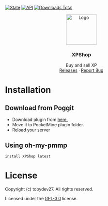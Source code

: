 [![State](https://poggit.pmmp.io/shield.state/XPShop)](https://poggit.pmmp.io/p/XPShop)
[![API](https://poggit.pmmp.io/shield.api/XPShop)](https://poggit.pmmp.io/p/XPShop)
[![Downloads Total](https://poggit.pmmp.io/shield.dl.total/XPShop)](https://poggit.pmmp.io/p/XPShop)

<div align="center">
  <a href="https://github.com/thebigcrafter/XPShop">
    <img src="https://raw.githubusercontent.com/thebigcrafter/XPShop/main/icon.png" alt="Logo" width="100" height="100">
  </a>

<h3 align="center">XPShop</h3>

  <p align="center">
    Buy and sell XP
    <br />
    <a href="https://github.com/thebigcrafter/XPShop/releases">Releases</a>
    ·
    <a href="https://github.com/thebigcrafter/XPShop/issues">Report Bug</a>
  </p>
</div>

# Installation
## Download from Poggit
  - Download plugin from <a href="https://poggit.pmmp.io/p/XPShop/">here.</a>
  - Move it to PocketMine plugin folder.
  - Reload your server
## Using oh-my-pmmp
```shell
install XPShop latest
```
# License
Copyright (c) tobydev27. All rights reserved.

Licensed under the [GPL-3.0](https://github.com/thebigcrafter/XPShop#GPL-3.0-1) license.
